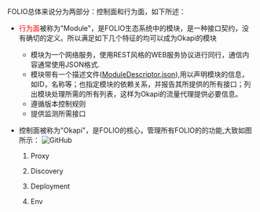 FOLIO总体来说分为两部分：控制面和行为面，如下所述：
- <font color='red'>行为面</font>被称为"Module"，是FOLIO生态系统中的模块，是一种接口契约，没有确切的定义。所以满足如下几个特征的均可以成为Okapi的模块
  - 模块为一个网络服务，使用REST风格的WEB服务协议进行同行，通信内容通常使用JSON格式.
  - 模块带有一个描述文件([ModuleDescriptor.json](https://github.com/folio-org/okapi/blob/master/okapi-core/src/main/raml/ModuleDescriptor.json)),用以声明模块的信息，如ID，名称等；也指定模块的依赖关系，并报告其所提供的所有接口；列出模块处理所需的所有列表，这样为Okapi的流量代理提供必要信息。
  - 遵循版本控制规则
  - 提供监测所需接口
  
- 控制面被称为"Okapi"，是FOLIO的核心，管理所有FOLIO的的功能,大致如图所示：
![GitHub](https://github.com/folio-org/okapi/blob/master/doc/module_management.png "module_management.png")

  1. Proxy

  2. Discovery
  
  3. Deployment
  
  4. Env
